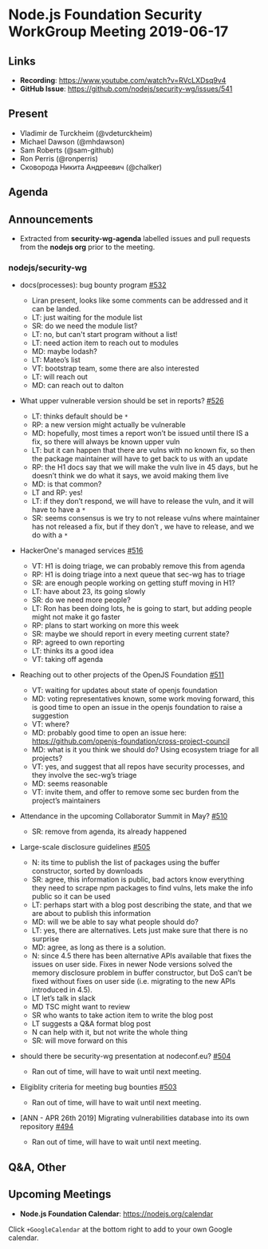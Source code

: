 # Node.js Foundation Security WorkGroup Meeting 2019-06-17

## Links

* **Recording**:  https://www.youtube.com/watch?v=RVcLXDsq9v4
* **GitHub Issue**: https://github.com/nodejs/security-wg/issues/541

## Present

* Vladimir de Turckheim (@vdeturckheim)
* Michael Dawson (@mhdawson)
* Sam Roberts (@sam-github)
* Ron Perris (@ronperris)
* Сковорода Никита Андреевич (@chalker)

## Agenda

## Announcements
 
* Extracted from **security-wg-agenda** labelled issues and pull requests from the **nodejs org** prior to the meeting.

### nodejs/security-wg

* docs(processes): bug bounty program [#532](https://github.com/nodejs/security-wg/pull/532)
  * Liran present, looks like some comments can be addressed and it can be landed.
  * LT: just waiting for the module list
  * SR: do we need the module list?
  * LT: no, but can't start program without a list!
  * LT: need action item to reach out to modules
  * MD: maybe lodash?
  * LT: Mateo’s list
  * VT: bootstrap team, some there are also interested
  * LT: will reach out
  * MD: can reach out to dalton

* What upper vulnerable version should be set in reports? [#526](https://github.com/nodejs/security-wg/issues/526)
  * LT: thinks default should be `*`
  * RP: a new version might actually be vulnerable
  * MD: hopefully, most times a report won’t be issued until there IS a fix, so there will always be known upper vuln
  * LT: but it can happen that there are vulns with no known fix, so then the package maintainer will have to get back to us with an update
  * RP: the H1 docs say that we will make the vuln live in 45 days, but he doesn’t think we do what it says, we avoid making them live
  * MD: is that common?
  * LT and RP: yes!
  * LT: if they don’t respond, we will have to release the vuln, and it will have to have a `*`
  * SR: seems consensus is we try to not release vulns where maintainer has not released a fix, but if they don’t , we have to release, and we do with a `*`

* HackerOne's managed services [#516](https://github.com/nodejs/security-wg/issues/516)
  * VT: H1 is doing triage, we can probably remove this from agenda
  * RP: H1 is doing triage into a next queue that sec-wg has to triage
  * SR: are enough people working on getting stuff moving in H1?
  * LT: have about 23, its going slowly
  * SR: do we need more people?
  * LT: Ron has been doing lots, he is going to start, but adding people might not make it go faster
  * RP: plans to start working on more this week
  * SR: maybe we should report in every meeting current state?
  * RP: agreed to own reporting
  * LT: thinks its a good idea
  * VT: taking off agenda

* Reaching out to other projects of the OpenJS Foundation [#511](https://github.com/nodejs/security-wg/issues/511)
  * VT: waiting for updates about state of openjs foundation
  * MD: voting representatives known, some work moving forward, this is good time to open an issue in the openjs foundation to raise a suggestion
  * VT: where?
  * MD: probably good time to open an issue here: https://github.com/openjs-foundation/cross-project-council
  * MD: what is it you think we should do? Using ecosystem triage for all projects?
  * VT: yes, and suggest that all repos have security processes, and they involve the sec-wg’s triage
  * MD: seems reasonable
  * VT: invite them, and offer to remove some sec burden from the project’s maintainers

* Attendance in the upcoming Collaborator Summit in May? [#510](https://github.com/nodejs/security-wg/issues/510)
  * SR: remove from agenda, its already happened

* Large-scale disclosure guidelines [#505](https://github.com/nodejs/security-wg/issues/505)
  * N: its time to publish the list of packages using the buffer constructor, sorted by downloads
  * SR: agree, this information is public, bad actors know everything they need to scrape npm packages to find vulns, lets make the info public so it can be used
  * LT: perhaps start with a blog post describing the state, and that we are about to publish this information
  * MD: will we be able to say what people should do?
  * LT: yes, there are alternatives. Lets just make sure that there is no surprise
  * MD: agree, as long as there is a solution.
  * N: since 4.5 there has been alternative APIs available that fixes the issues on user side. Fixes in newer Node versions solved the memory disclosure problem in buffer constructor, but DoS can’t be fixed without fixes on user side (i.e. migrating to the new APIs introduced in 4.5).
  * LT let’s talk in slack
  * MD TSC might want to review
  * SR who wants to take action item to write the blog post
  * LT suggests a Q&A format blog post
  * N can help with it, but not write the whole thing
  * SR: will move forward on this

* should there be security-wg presentation at nodeconf.eu? [#504](https://github.com/nodejs/security-wg/issues/504)
  * Ran out of time, will have to wait until next meeting.

* Eligiblity criteria for meeting bug bounties [#503](https://github.com/nodejs/security-wg/issues/503)
  * Ran out of time, will have to wait until next meeting.

* \[ANN - APR 26th 2019\] Migrating vulnerabilities database into its own repository [#494](https://github.com/nodejs/security-wg/issues/494)
  * Ran out of time, will have to wait until next meeting.

## Q&A, Other

## Upcoming Meetings

* **Node.js Foundation Calendar**: https://nodejs.org/calendar

Click `+GoogleCalendar` at the bottom right to add to your own Google calendar.

